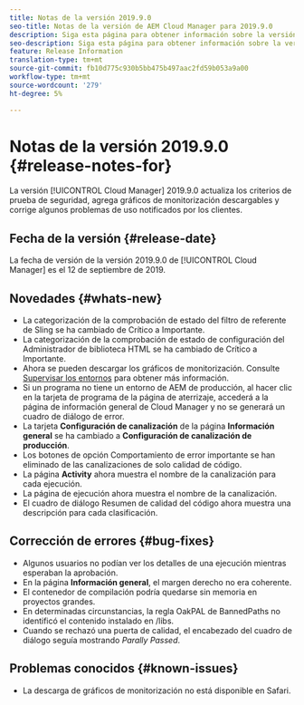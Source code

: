 ```yaml
---
title: Notas de la versión 2019.9.0
seo-title: Notas de la versión de AEM Cloud Manager para 2019.9.0
description: Siga esta página para obtener información sobre la versión 2019.9.0 de Cloud Manager.
seo-description: Siga esta página para obtener información sobre la versión 2019.9.0 de AEM Cloud Manager.
feature: Release Information
translation-type: tm+mt
source-git-commit: fb10d775c930b5bb475b497aac2fd59b053a9a00
workflow-type: tm+mt
source-wordcount: '279'
ht-degree: 5%

---
```


# Notas de la versión 2019.9.0 {#release-notes-for}

La versión [!UICONTROL Cloud Manager] 2019.9.0 actualiza los criterios de prueba de seguridad, agrega gráficos de monitorización descargables y corrige algunos problemas de uso notificados por los clientes.

## Fecha de la versión {#release-date}

La fecha de versión de la versión 2019.9.0 de [!UICONTROL Cloud Manager] es el 12 de septiembre de 2019.

## Novedades {#whats-new}

* La categorización de la comprobación de estado del filtro de referente de Sling se ha cambiado de Crítico a Importante.
* La categorización de la comprobación de estado de configuración del Administrador de biblioteca HTML se ha cambiado de Crítico a Importante.
* Ahora se pueden descargar los gráficos de monitorización. Consulte [Supervisar los entornos](monitor-your-environments.md) para obtener más información.
* Si un programa no tiene un entorno de AEM de producción, al hacer clic en la tarjeta de programa de la página de aterrizaje, accederá a la página de información general de Cloud Manager y no se generará un cuadro de diálogo de error.
* La tarjeta **Configuración de canalización** de la página **Información general** se ha cambiado a **Configuración de canalización de producción**.
* Los botones de opción Comportamiento de error importante se han eliminado de las canalizaciones de solo calidad de código.
* La página **Activity** ahora muestra el nombre de la canalización para cada ejecución.
* La página de ejecución ahora muestra el nombre de la canalización.
* El cuadro de diálogo Resumen de calidad del código ahora muestra una descripción para cada clasificación.

## Corrección de errores {#bug-fixes}

* Algunos usuarios no podían ver los detalles de una ejecución mientras esperaban la aprobación.
* En la página **Información general**, el margen derecho no era coherente.
* El contenedor de compilación podría quedarse sin memoria en proyectos grandes.
* En determinadas circunstancias, la regla OakPAL de BannedPaths no identificó el contenido instalado en /libs.
* Cuando se rechazó una puerta de calidad, el encabezado del cuadro de diálogo seguía mostrando *Parally Passed*.

## Problemas conocidos {#known-issues}

* La descarga de gráficos de monitorización no está disponible en Safari.
